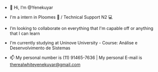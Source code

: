 - 👋 Hi, I’m @Yenekuyar

- I'm a intern in Ploomes 💜 / Technical Support N2 💻

- I’m looking to collaborate on everything that I'm capable off or anything that I can learn

- I'm currently studying at Uninove University - Course: Análise e Desenvolvimento de Sistemas

- 📫 My personal number is (11) 91465-7636 | My personal E-mail is therealwhiteyenekuyar@gmail.com

<!---
Yenekuyar/Yenekuyar is a ✨ special ✨ repository because its `README.md` (this file) appears on your GitHub profile.
You can click the Preview link to take a look at your changes.
--->
